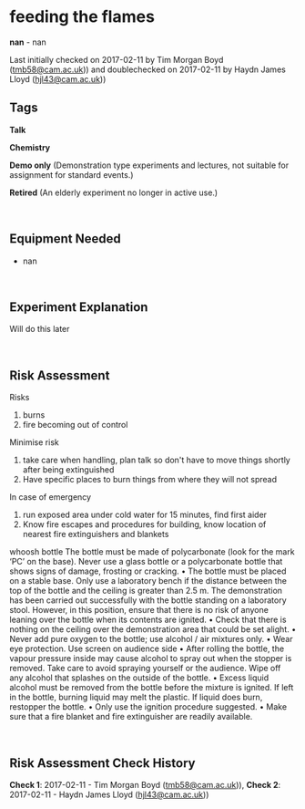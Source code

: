 # feeding the flames 

**nan** - nan

Last initially checked on 2017-02-11 by Tim Morgan Boyd (tmb58@cam.ac.uk)) and doublechecked on 2017-02-11 by Haydn James Lloyd (hjl43@cam.ac.uk))

## Tags
<!--- Start Tags (DO NOT REMOVE THIS COMMENT) --->

**Talk**

**Chemistry**

**Demo only** (Demonstration type experiments and lectures, not suitable for assignment for standard events.)

**Retired** (An elderly experiment no longer in active use.)
<!--- End Tags (DO NOT REMOVE THIS COMMENT) --->

<br/>

## Equipment Needed 
- nan

<br/>

## Experiment Explanation 

Will do this later 

<br/>

## Risk Assessment

Risks 
1) burns 
2) fire becoming out of control 

Minimise risk 
1) take care when handling, plan talk so don't have to move things shortly after being extinguished 
2) Have specific places to burn things from where they will not spread 

In case of emergency 
1) run exposed area under cold water for 15 minutes, find first aider 
2) Know fire escapes and procedures for building, know location of nearest fire extinguishers and blankets 

whoosh bottle 
The bottle must be made of polycarbonate (look for the mark ‘PC’ on the base). Never use a glass bottle or a polycarbonate bottle that shows signs of damage, frosting or cracking.
• The bottle must be placed on a stable base. Only use a laboratory bench if the distance between the top of the bottle and the ceiling is greater than 2.5 m. The demonstration has been carried out successfully with the bottle standing on a laboratory stool. However, in this position, ensure that there is no risk of anyone leaning over the bottle when its contents are ignited.
• Check that there is nothing on the ceiling over the demonstration area that could be set alight.
• Never add pure oxygen to the bottle; use alcohol / air mixtures only.
• Wear eye protection. Use screen on audience side 
• After rolling the bottle, the vapour pressure inside may cause alcohol to spray out when the stopper is removed. Take care to avoid spraying yourself or the audience. Wipe off any alcohol that splashes on the outside of the bottle.
• Excess liquid alcohol must be removed from the bottle before the mixture is ignited. If left in the bottle, burning liquid may melt the plastic. If liquid does burn, restopper the bottle.
• Only use the ignition procedure suggested.
 • Make sure that a fire blanket and fire extinguisher are readily available.

<br/>

## Risk Assessment Check History 

**Check 1**: 2017-02-11 - Tim Morgan Boyd (tmb58@cam.ac.uk)), **Check 2**: 2017-02-11 - Haydn James Lloyd (hjl43@cam.ac.uk))